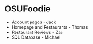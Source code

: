 # OSUFoodie

- Account pages - Jack
- Homepage and Restaurants - Thomas
- Restaurant Reviews - Zac
- SQL Database - Michael
